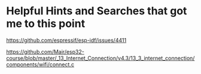 # Helpful Hints and Searches that got me to this point

https://github.com/espressif/esp-idf/issues/4411

https://github.com/Mair/esp32-course/blob/master/_13_Internet_Connection/v4.3/13_3_internet_connection/components/wifi/connect.c
